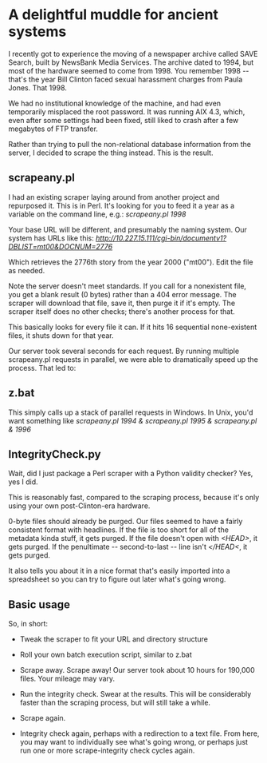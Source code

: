 A delightful muddle for ancient systems
===================

I recently got to experience the moving of a newspaper archive called SAVE Search, built by NewsBank Media Services. The archive dated to 1994, but most of the hardware seemed to come from 1998. You remember 1998 -- that's the year Bill Clinton faced sexual harassment charges from Paula Jones. That 1998.

We had no institutional knowledge of the machine, and had even temporarily misplaced the root password. It was running AIX 4.3, which, even after some settings had been fixed, still liked to crash after a few megabytes of FTP transfer.

Rather than trying to pull the non-relational database information from the server, I decided to scrape the thing instead. This is the result.



scrapeany.pl
---------

I had an existing scraper laying around from another project and repurposed it. This is in Perl. It's looking for you to feed it a year as a variable on the command line, e.g.:
*scrapeany.pl 1998*

Your base URL will be different, and presumably the naming system. Our system has URLs like this:
*http://10.227.15.111/cgi-bin/documentv1?DBLIST=mt00&DOCNUM=2776*

Which retrieves the 2776th story from the year 2000 ("mt00"). Edit the file as needed.

Note the server doesn't meet standards. If you call for a nonexistent file, you get a blank result (0 bytes) rather than a 404 error message. The scraper will download that file, save it, then purge it if it's empty. The scraper itself does no other checks; there's another process for that.

This basically looks for every file it can. If it hits 16 sequential none-existent files, it shuts down for that year.

Our server took several seconds for each request. By running multiple scrapeany.pl requests in parallel, we were able to dramatically speed up the process. That led to:

z.bat
---------

This simply calls up a stack of parallel requests in Windows. In Unix, you'd want something like
*scrapeany.pl 1994 & scrapeany.pl 1995 & scrapeany.pl & 1996*


IntegrityCheck.py
---------

Wait, did I just package a Perl scraper with a Python validity checker? Yes, yes I did.

This is reasonably fast, compared to the scraping process, because it's only using your own post-Clinton-era hardware.

0-byte files should already be purged. Our files seemed to have a fairly consistent format with headlines. If the file is too short for all of the metadata kinda stuff, it gets purged. If the file doesn't open with *&lt;HEAD&gt;*, it gets purged. If the penultimate -- second-to-last -- line isn't *&lt;/HEAD&lt;*, it gets purged.

It also tells you about it in a nice format that's easily imported into a spreadsheet so you can try to figure out later what's going wrong.

Basic usage
------------

So, in short:

- Tweak the scraper to fit your URL and directory structure

- Roll your own batch execution script, similar to z.bat

- Scrape away. Scrape away! Our server took about 10 hours for 190,000 files. Your mileage may vary.

- Run the integrity check. Swear at the results. This will be considerably faster than the scraping process, but will still take a while.

- Scrape again.

- Integrity check again, perhaps with a redirection to a text file. From here, you may want to individually see what's going wrong, or perhaps just run one or more scrape-integrity check cycles again.

